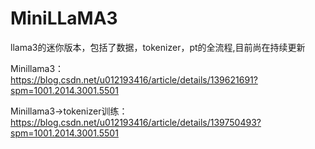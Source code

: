 # MiniLLaMA3
llama3的迷你版本，包括了数据，tokenizer，pt的全流程,目前尚在持续更新

Minillama3：  
https://blog.csdn.net/u012193416/article/details/139621691?spm=1001.2014.3001.5501       

Minillama3->tokenizer训练：    
https://blog.csdn.net/u012193416/article/details/139750493?spm=1001.2014.3001.5501    
  
